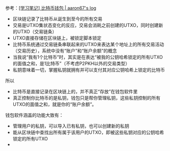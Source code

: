 参考：[[学习笔记] 比特币钱包 | aaron67's log](https://aaron67.cc/2019/01/22/bitcoin-wallet/)

- 区块链记录了比特币从诞生到至今的所有交易
- 交易是UTXO集状态变化的反应，交易会消耗之前创建的UTXO，同时创建新的UTXO（交易链条）
- UTXO直接存储在区块链上，被锁定脚本锁定
- 比特币系统通过交易链条串联起来的UTXO来表达某个地址上的所有交易活动（交易历史），系统中没有“账户”和“账户余额”的概念
- 当我说“我有1个比特币”时，其实是在表达“被我的公钥哈希锁定的所有UTXO的面值之和，是1比特币”（不考虑P2PKH以外的交易类型）
- 私钥意味着一切，掌握私钥就拥有并可以支付其对应公钥哈希上锁定的比特币

所以
- 比特币是直接记录在区块链上的，并不真正“存放”在钱包软件里
- 真正控制你比特币的是私钥，钱包只是帮你管理私钥，这些私钥控制的所有UTXO的面值之和，就是你的“账户余额”。

钱包软件涵盖的功能大致有：
- 管理用户的私钥，可以导入已有私钥，也可以创建新的私钥
- 能从区块链中查找出所有属于该用户的UTXO，即被这些私钥对应的公钥哈希锁定的所有UTXO
- 